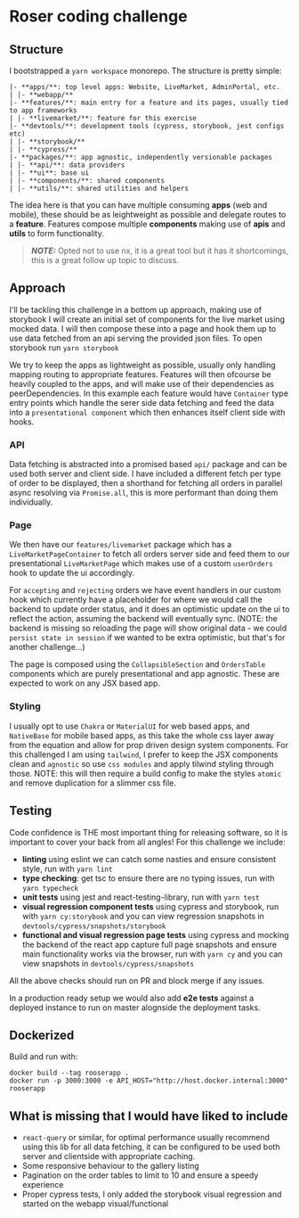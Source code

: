 # Roser coding challenge

## Structure

I bootstrapped a `yarn workspace` monorepo. The structure is pretty simple:

```
|- **apps/**: top level apps: Website, LiveMarket, AdminPortal, etc.
| |- **webapp/**
|- **features/**: main entry for a feature and its pages, usually tied to app frameworks
| |- **livemarket/**: feature for this exercise
|- **devtools/**: development tools (cypress, storybook, jest configs etc)
| |- **storybook/**
| |- **cypress/**
|- **packages/**: app agnostic, independently versionable packages
| |- **api/**: data providers
| |- **ui**: base ui
| |- **components/**: shared components
| |- **utils/**: shared utilities and helpers
```

The idea here is that you can have multiple consuming **apps** (web and mobile), these should be as leightweight as possible and delegate routes to a **feature**. Features compose multiple **components** making use of  **apis** and **utils** to form functionality.

> **_NOTE:_**  Opted not to use nx, it is a great tool but it has it shortcomings, this is a great follow up topic to discuss.


## Approach

I'll be tackling this challenge in a bottom up approach, making use of storybook I will create an initial set of components for the live market using mocked data. I will then compose these into a page and hook them up to use data fetched from an api serving the provided json files. To open storybook run `yarn storybook`

We try to keep the apps as lightweight as possible, usually only handling mapping routing to appropriate features.
Features will then ofcourse be heavily coupled to the apps, and will make use of their dependencies as peerDependencies. In this example each feature would have `Container` type entry points which handle the serer side data fetching and feed the data into a `presentational component` which then enhances itself client side with hooks.

### API

Data fetching is abstracted into a promised based `api/` package and can be used both server and client side. I have included a different fetch per type of order to be displayed, then a shorthand for fetching all orders in parallel async resolving via `Promise.all`, this is more performant than doing them individually.

### Page

We then have our `features/livemarket` package which has a `LiveMarketPageContainer` to fetch all orders server side and feed them to our presentational `LiveMarketPage` which makes use of a custom `userOrders` hook to update the ui accordingly.

For `accepting` and `rejecting` orders we have event handlers in our custom hook which currently have a placeholder for where we would call the backend to update order status, and it does an optimistic update on the ui to reflect the action, assuming the backend will eventually sync. (NOTE: the backend is missing so reloading the page will show original data - we could `persist state in session` if we wanted to be extra optimistic, but that's for another challenge...)

The page is composed using the `CollapsibleSection` and `OrdersTable` components which are purely presentational and app agnostic. These are expected to work on any JSX based app.

### Styling

I usually opt to use `Chakra` or `MaterialUI` for web based apps, and `NativeBase` for mobile based apps, as this take the whole css layer away from the equation and allow for prop driven design system components. For this challenged I am using `tailwind`, I prefer to keep the JSX components clean and `agnostic` so use `css modules` and apply tilwind styling through those. NOTE: this will then require a build config to make the styles `atomic` and remove duplication for a slimmer css file.

## Testing

Code confidence is THE most important thing for releasing software, so it is important to cover your back from all angles! For this challenge we include:

- **linting** using eslint we can catch some nasties and ensure consistent style, run with `yarn lint`
- **type checking**: get tsc to ensure there are no typing issues, run with `yarn typecheck`
- **unit tests** using jest and react-testing-library, run with `yarn test`
- **visual regression component tests** using cypress and storybook, run with `yarn cy:storybook` and you can view regression snapshots in `devtools/cypress/snapshots/storybook`
- **functional and visual regression page tests** using cypress and mocking the backend of the react app capture full page snapshots and ensure main functionality works via the browser, run with `yarn cy` and you can view snapshots in `devtools/cypress/snapshots`

All the above checks should run on PR and block merge if any issues.

In a production ready setup we would also add **e2e tests** against a deployed instance to run on master alognside the deployment tasks.

## Dockerized

Build and run with:

```
docker build --tag rooserapp .
docker run -p 3000:3000 -e API_HOST="http://host.docker.internal:3000" rooserapp
```

## What is missing that I would have liked to include

- `react-query` or similar, for optimal performance usually recommend using this lib for all data fetching, it can be configured to be used both server and clientside with appropriate caching.
- Some responsive behaviour to the gallery listing
- Pagination on the order tables to limit to 10 and ensure a speedy experience
- Proper cypress tests, I only added the storybook visual regression and started on the webapp visual/functional
